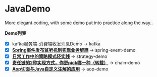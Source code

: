 # JavaDemo
More elegant coding, with some demo put into practice along the way..

**Demo列表**
- [x] kafka服务端-消费端收发消息Demo -> kafka
- [x] **[Spring事件发布监听机制实现业务解耦](http://xuyk.top/posts/spring-event.html)** -> spring-event-demo
- [x] **[日常工作中的策略模式轻实践](http://xuyk.top/posts/strategy-pattern.html)** -> strategy-demo
- [x] **[责任链的2种实现方式，你更pick哪一种（转载）](https://zhuanlan.zhihu.com/p/149723869)** -> chain-demo
- [x] **[Aop切面与Java自定义注解的应用](http://xuyk.top/posts/aop.html)** -> aop-demo
